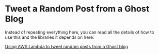 # Tweet a Random Post from a Ghost Blog

Instead of repeating everything here, you can read all the details of how to use this and the libraries it depends on here:

[Using AWS Lambda to tweet random posts from a Ghost blog](https://grantwinney.com/using-aws-lambda-and-tweetinvi-to-tweet-a-random-ghost-blog-post/)
